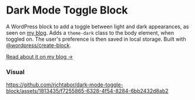 # Dark Mode Toggle Block

A WordPress block to add a toggle between light and dark appearances, as seen on [my blog](https://rich.blog). Adds a `theme-dark` class to the body element, when toggled on. The user's preference is then saved in local storage. Built with [@wordpress/create-block](https://developer.wordpress.org/block-editor/reference-guides/packages/packages-create-block/).

[Read about it on my blog →](https://rich.blog/dark-mode-toggle-block/)

### Visual

https://github.com/richtabor/dark-mode-toggle-block/assets/1813435/f7255865-6328-4f54-8284-6bb2432d8ab2
